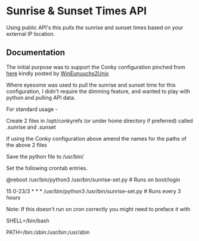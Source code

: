 # Sunrise & Sunset Times API

Using public API's this pulls the sunrise and sunset times based on your external IP location.

## Documentation

The initial purpose was to support the Conky configuration pinched from [here](https://askubuntu.com/a/1014284) kindly posted by [WinEunuuchs2Unix](https://github.com/WinEunuuchs2Unix)

Where eyesome was used to pull the sunrise and sunset time for this configuration, I didn't require the dimming feature, and wanted to play with python and pulling API data.

For standard usage -

Create 2 files in /opt/conkyrefs (or under home directory if preferred) called .sunrise and .sunset

If using the Conky configuration above amend the names for the paths of the above 2 files

Save the python file to /usr/bin/

Set the following crontab entries.

@reboot /usr/bin/python3 /usr/bin/sunrise-set.py # Runs on boot/login

15 0-23/3 \* \* \* /usr/bin/python3 /usr/bin/sunrise-set.py # Runs every 3 hours

Note: If this doesn't run on cron correctly you might need to preface it with

SHELL=/bin/bash

PATH=/bin:/sbin:/usr/bin:/usr/sbin
